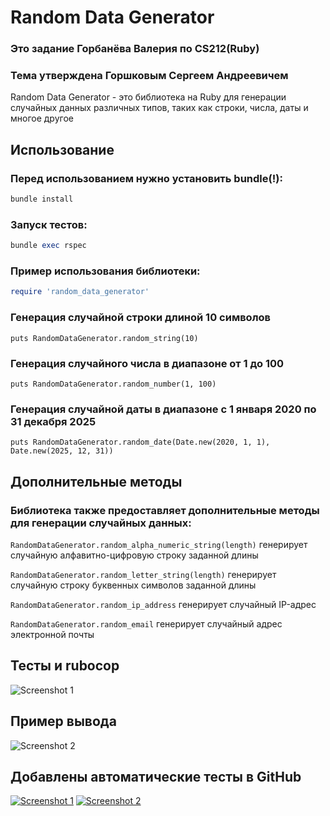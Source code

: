 # Random Data Generator

### Это задание Горбанёва Валерия по CS212(Ruby)
### Тема утверждена Горшковым Сергеем Андреевичем
Random Data Generator - это библиотека на Ruby для генерации случайных данных различных типов, таких как строки, числа, даты и многое другое

## Использование

### Перед использованием нужно установить bundle(!):
```ruby
bundle install
```

### Запуск тестов:
```ruby
bundle exec rspec
```

### Пример использования библиотеки:

```ruby
require 'random_data_generator'
```

### Генерация случайной строки длиной 10 символов
```
puts RandomDataGenerator.random_string(10)
```

### Генерация случайного числа в диапазоне от 1 до 100
```
puts RandomDataGenerator.random_number(1, 100)
```

### Генерация случайной даты в диапазоне с 1 января 2020 по 31 декабря 2025
```
puts RandomDataGenerator.random_date(Date.new(2020, 1, 1), Date.new(2025, 12, 31))
```

## Дополнительные методы
### Библиотека также предоставляет дополнительные методы для генерации случайных данных:

```RandomDataGenerator.random_alpha_numeric_string(length)``` генерирует случайную алфавитно-цифровую строку заданной длины

```RandomDataGenerator.random_letter_string(length)``` генерирует случайную строку буквенных символов заданной длины

```RandomDataGenerator.random_ip_address``` генерирует случайный IP-адрес

```RandomDataGenerator.random_email``` генерирует случайный адрес электронной почты

## Тесты и rubocop
![Screenshot 1](https://i.ibb.co/v3CnVD8/photo-2024-04-24-00-41-29.jpg)

## Пример вывода
![Screenshot 2](https://i.ibb.co/GtnmPty/photo-2024-04-24-00-41-59.jpg)

## Добавлены автоматические тесты в GitHub
[![Screenshot 1](https://i.ibb.co/Z10cJJB/photo-2024-04-24-10-57-13.jpg)](https://ibb.co/gFxt77S)
[![Screenshot 2](https://i.ibb.co/H2Yk9D7/photo-2024-04-24-10-57-13-2.jpg)](https://ibb.co/YW8qV72)

